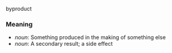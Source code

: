 byproduct
### Meaning
+ _noun_: Something produced in the making of something else
+ _noun_: A secondary result; a side effect
